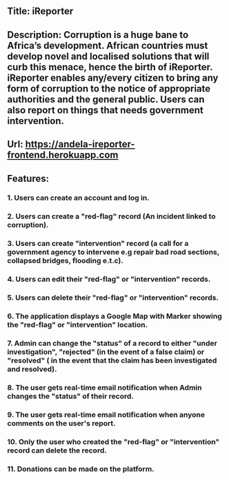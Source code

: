 ## Title: iReporter

## Description: Corruption is a huge bane to Africa’s development. African countries must develop novel and localised solutions that will curb this menace, hence the birth of iReporter. iReporter enables any/every citizen to bring any form of corruption to the notice of appropriate authorities and the general public. Users can also report on things that needs government intervention.

## Url: https://andela-ireporter-frontend.herokuapp.com

## Features:

### 1. Users can create an account and log in.
### 2. Users can create a "red-flag" record (An incident linked to corruption).
### 3. Users can create "intervention" record (a call for a government agency to intervene e.g repair bad road sections, collapsed bridges, flooding e.t.c).
### 4. Users can edit their "red-flag" or "intervention" records.
### 5. Users can delete their "red-flag" or "intervention" records.
### 6. The application displays a Google Map with Marker showing the "red-flag" or "intervention" location.
### 7. Admin can change the "status" of a record to either "under investigation", "rejected" (in the event of a false claim) or "resolved" ( in the event that the claim has been investigated and resolved).
### 8. The user gets real-time email notification when Admin changes the "status" of their record.
### 9. The user gets real-time email notification when anyone comments on the user's report.
### 10. Only the user who created the "red-flag" or "intervention" record can delete the record.
### 11. Donations can be made on the platform.

